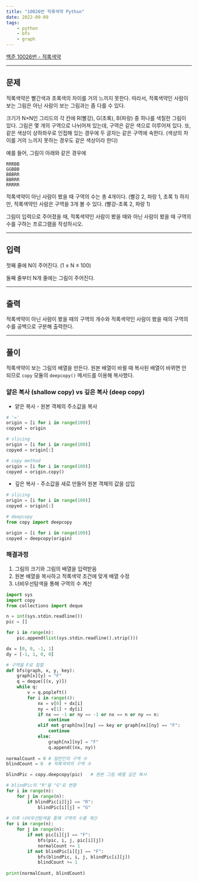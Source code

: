 ```yaml
---
title: "10026번 적록색약 Python"
date: 2022-09-09
tags: 
    - python
    - bfs
    - graph
---
```


[백준 10026번 - 적록색약](https://www.acmicpc.net/problem/10026)

---
## 문제
적록색약은 빨간색과 초록색의 차이를 거의 느끼지 못한다. 따라서, 적록색약인 사람이 보는 그림은 아닌 사람이 보는 그림과는 좀 다를 수 있다.

크기가 N×N인 그리드의 각 칸에 R(빨강), G(초록), B(파랑) 중 하나를 색칠한 그림이 있다. 그림은 몇 개의 구역으로 나뉘어져 있는데, 구역은 같은 색으로 이루어져 있다. 또, 같은 색상이 상하좌우로 인접해 있는 경우에 두 글자는 같은 구역에 속한다. (색상의 차이를 거의 느끼지 못하는 경우도 같은 색상이라 한다)

예를 들어, 그림이 아래와 같은 경우에
```
RRRBB
GGBBB
BBBRR
BBRRR
RRRRR
```
적록색약이 아닌 사람이 봤을 때 구역의 수는 총 4개이다. (빨강 2, 파랑 1, 초록 1) 하지만, 적록색약인 사람은 구역을 3개 볼 수 있다. (빨강-초록 2, 파랑 1)

그림이 입력으로 주어졌을 때, 적록색약인 사람이 봤을 때와 아닌 사람이 봤을 때 구역의 수를 구하는 프로그램을 작성하시오.

---
## 입력
첫째 줄에 N이 주어진다. (1 ≤ N ≤ 100)

둘째 줄부터 N개 줄에는 그림이 주어진다.

---
## 출력
적록색약이 아닌 사람이 봤을 때의 구역의 개수와 적록색약인 사람이 봤을 때의 구역의 수를 공백으로 구분해 출력한다.

---
## 풀이

적록색약이 보는 그림의 배열을 만든다. 
원본 배열이 바뀔 때 복사된 배열이 바뀌면 안 되므로 `copy` 모듈의 `deepcopy()` 메서드를 이용해 복사했다. 


### 얕은 복사 (shallow copy) vs 깊은 복사 (deep copy)

- 얕은 복사 - 원본 객체의 주소값을 복사

```python
# '='
origin = [i for i in range(100)]
copyed = origin

# slicing
origin = [i for i in range(100)]
copyed = origin[:]

# copy method
origin = [i for i in range(100)]
copyed = origin.copy()
```


- 깊은 복사 - 주소값을 새로 만들어 원본 객체의 값을 삽입 

```python
# slicing
origin = [i for i in range(100)]
copyed = origin[:]

# deepcopy
from copy import deepcopy

origin = [i for i in range(100)]
copyed = deepcopy(origin)
```

### 해결과정

1. 그림의 크기와 그림의 배열을 입력받음
2. 원본 배열을 복사하고 적록색약 조건에 맞게 배열 수정
3. 너비우선탐색을 통해 구역의 수 계산

```python
import sys
import copy
from collections import deque

n = int(sys.stdin.readline())
pic = []

for i in range(n):
    pic.append(list(sys.stdin.readline().strip()))

dx = [0, 0, -1, 1]
dy = [-1, 1, 0, 0]

# 구역을 F로 칠함
def bfs(graph, x, y, key):
    graph[x][y] = "F"
    q = deque([(x, y)])
    while q:
        v = q.popleft()
        for i in range(4):
            nx = v[0] + dx[i]
            ny = v[1] + dy[i]
            if nx == -1 or ny == -1 or nx == n or ny == n:
                continue
            elif not graph[nx][ny] == key or graph[nx][ny] == "F":
                continue
            else:
                graph[nx][ny] = "F"
                q.append((nx, ny))
                
normalCount = 0 # 일반인의 구역 수
blindCount = 0  # 적록색약의 구역 수

blindPic = copy.deepcopy(pic)   # 원본 그림 배열 깊은 복사 

# blindPic의 "R"을 "G"로 변환
for i in range(n):
    for j in range(n):
        if blindPic[i][j] == "R":
            blindPic[i][j] = "G"
            
# 이후 너비우선탐색을 통해 구역의 수를 계산
for i in range(n):
    for j in range(n):
        if not pic[i][j] == "F":
            bfs(pic, i, j, pic[i][j])
            normalCount += 1
        if not blindPic[i][j] == "F":
            bfs(blindPic, i, j, blindPic[i][j])
            blindCount += 1
            
print(normalCount, blindCount)
```